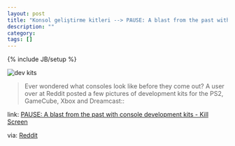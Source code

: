 ```yaml
---
layout: post
title: "Konsol geliştirme kitleri --> PAUSE: A blast from the past with console development kits"
description: ""
category: 
tags: []
---
```

{% include JB/setup %}

![dev kits](http://i.imgur.com/gZjIB.png?1)

> Ever wondered what consoles look like before they come out? A user over at Reddit posted a few pictures of development kits for the PS2, GameCube, Xbox and Dreamcast::

link: [PAUSE: A blast from the past with console development kits - Kill Screen](http://killscreendaily.com/headlines/pause-blast-past-console-development-kits/)

via: [Reddit](http://www.reddit.com/r/gaming/comments/tdexj/video_game_console_dev_kits/)